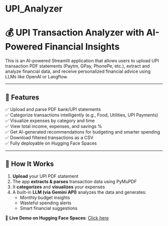 # UPI_Analyzer
# 💰 UPI Transaction Analyzer with AI-Powered Financial Insights

This is an AI-powered Streamlit application that allows users to upload UPI transaction PDF statements (Paytm, GPay, PhonePe, etc.), extract and analyze financial data, and receive personalized financial advice using LLMs like OpenAI or Langflow.

---

## 🚀 Features

✅ Upload and parse PDF bank/UPI statements   
✅ Categorize transactions intelligently (e.g., Food, Utilities, UPI Payments)  
✅ Visualize expenses by category and time  
✅ View total income, expenses, and savings %  
✅ Get AI-generated recommendations for budgeting and smarter spending  
✅ Download filtered transactions as a CSV  
✅ Fully deployable on Hugging Face Spaces  

---

## 📂 How It Works

1. **Upload** your UPI PDF statement
2. The app **extracts & parses** transaction data using PyMuPDF
3. It **categorizes** and **visualizes** your expenses
4. A built-in **LLM (via Gemini API)** analyzes the data and generates:
   - Monthly budget insights
   - Wasteful spending alerts
   - Smart financial suggestions

🔗 **Live Demo on Hugging Face Spaces**: 
[Click here](https://huggingface.co/spaces/ramyaanbu56/ramya56)





